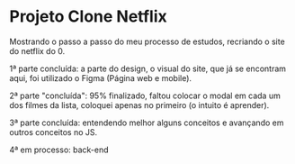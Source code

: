 # Projeto Clone Netflix
 
Mostrando o passo a passo do meu processo de estudos, recriando o site do netflix do 0.

1ª parte concluída: a parte do design, o visual do site, que já se encontram aqui, foi utilizado o Figma (Página web e mobile).

2ª parte "concluída": 95% finalizado, faltou colocar o modal em cada um dos filmes da lista, coloquei apenas no primeiro (o intuito é aprender).

3ª parte concluída: entendendo melhor alguns conceitos e avançando em outros conceitos no JS.

4ª em processo: back-end





